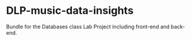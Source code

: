# DLP-music-data-insights
Bundle for the Databases class Lab Project including front-end and back-end.
